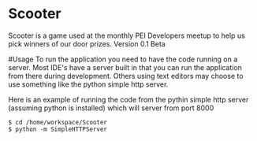 # Scooter
Scooter is a game used at the monthly PEI Developers meetup to help us pick winners of our door prizes.
Version 0.1 Beta

#Usage
To run the application you need to have the code running on a server. Most IDE's have a server built in that you can run the application from there during development. Others using text editors may choose to use something like the python simple http server.

Here is an example of running the code from the pythin simple http server (assuming python is installed) which will server from port 8000
```
$ cd /home/workspace/Scooter
$ python -m SimpleHTTPServer
```
